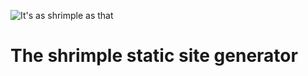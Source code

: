 ![It's as shrimple as that](https://raw.githubusercontent.com/schvv31n/shrimple/master/static/shrimple.jpg)
# The shrimple static site generator
